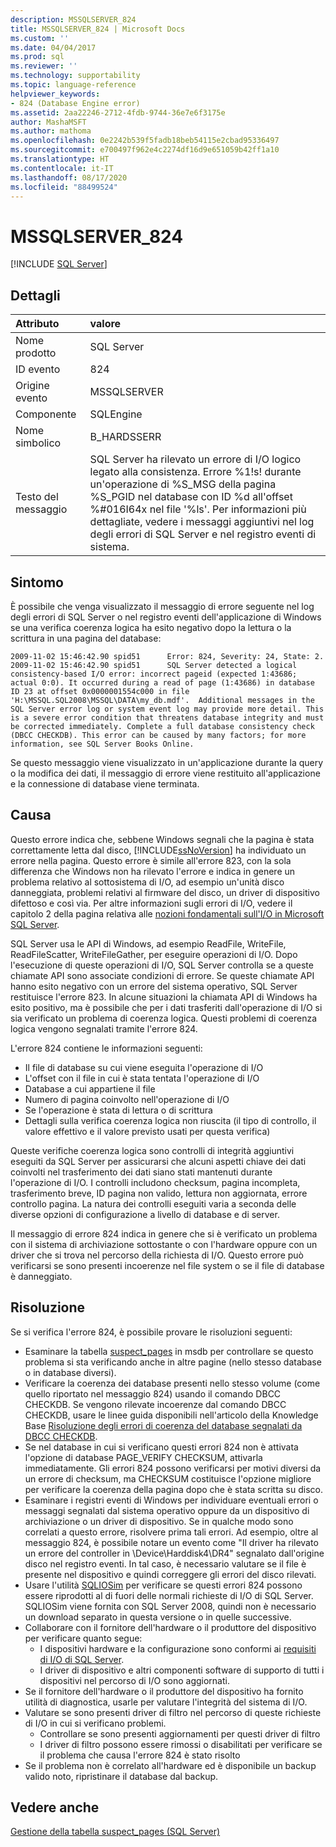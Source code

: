 ```yaml
---
description: MSSQLSERVER_824
title: MSSQLSERVER_824 | Microsoft Docs
ms.custom: ''
ms.date: 04/04/2017
ms.prod: sql
ms.reviewer: ''
ms.technology: supportability
ms.topic: language-reference
helpviewer_keywords:
- 824 (Database Engine error)
ms.assetid: 2aa22246-2712-4fdb-9744-36e7e6f3175e
author: MashaMSFT
ms.author: mathoma
ms.openlocfilehash: 0e2242b539f5fadb18beb54115e2cbad95336497
ms.sourcegitcommit: e700497f962e4c2274df16d9e651059b42ff1a10
ms.translationtype: HT
ms.contentlocale: it-IT
ms.lasthandoff: 08/17/2020
ms.locfileid: "88499524"
---
```

# <a name="mssqlserver_824"></a>MSSQLSERVER_824
 [!INCLUDE [SQL Server](../../includes/applies-to-version/sqlserver.md)]
  
## <a name="details"></a>Dettagli  
  
| Attributo | valore |  
| :-------- | :---- |  
|Nome prodotto|SQL Server|  
|ID evento|824|  
|Origine evento|MSSQLSERVER|  
|Componente|SQLEngine|  
|Nome simbolico|B_HARDSSERR|  
|Testo del messaggio|SQL Server ha rilevato un errore di I/O logico legato alla consistenza. Errore %1!s! durante un'operazione di %S_MSG della pagina %S_PGID nel database con ID %d all'offset %#016I64x nel file '%ls'.  Per informazioni più dettagliate, vedere i messaggi aggiuntivi nel log degli errori di SQL Server e nel registro eventi di sistema.|  
  
## <a name="symptom"></a>Sintomo  


È possibile che venga visualizzato il messaggio di errore seguente nel log degli errori di SQL Server o nel registro eventi dell'applicazione di Windows se una verifica coerenza logica ha esito negativo dopo la lettura o la scrittura in una pagina del database:
 
``` 
2009-11-02 15:46:42.90 spid51      Error: 824, Severity: 24, State: 2.
2009-11-02 15:46:42.90 spid51      SQL Server detected a logical consistency-based I/O error: incorrect pageid (expected 1:43686; actual 0:0). It occurred during a read of page (1:43686) in database ID 23 at offset 0x0000001554c000 in file 'H:\MSSQL.SQL2008\MSSQL\DATA\my_db.mdf'.  Additional messages in the SQL Server error log or system event log may provide more detail. This is a severe error condition that threatens database integrity and must be corrected immediately. Complete a full database consistency check (DBCC CHECKDB). This error can be caused by many factors; for more information, see SQL Server Books Online.
```
 
Se questo messaggio viene visualizzato in un'applicazione durante la query o la modifica dei dati, il messaggio di errore viene restituito all'applicazione e la connessione di database viene terminata. 
  
## <a name="cause"></a>Causa
Questo errore indica che, sebbene Windows segnali che la pagina è stata correttamente letta dal disco, [!INCLUDE[ssNoVersion](../../includes/ssnoversion-md.md)] ha individuato un errore nella pagina. Questo errore è simile all'errore 823, con la sola differenza che Windows non ha rilevato l'errore e indica in genere un problema relativo al sottosistema di I/O, ad esempio un'unità disco danneggiata, problemi relativi al firmware del disco, un driver di dispositivo difettoso e così via. Per altre informazioni sugli errori di I/O, vedere il capitolo 2 della pagina relativa alle [nozioni fondamentali sull'I/O in Microsoft SQL Server](/previous-versions/sql/sql-server-2005/administrator/cc917726(v=technet.10)).  

SQL Server usa le API di Windows, ad esempio ReadFile, WriteFile, ReadFileScatter, WriteFileGather, per eseguire operazioni di I/O. Dopo l'esecuzione di queste operazioni di I/O, SQL Server controlla se a queste chiamate API sono associate condizioni di errore. Se queste chiamate API hanno esito negativo con un errore del sistema operativo, SQL Server restituisce l'errore 823. In alcune situazioni la chiamata API di Windows ha esito positivo, ma è possibile che per i dati trasferiti dall'operazione di I/O si sia verificato un problema di coerenza logica. Questi problemi di coerenza logica vengono segnalati tramite l'errore 824.
 
L'errore 824 contiene le informazioni seguenti:

- Il file di database su cui viene eseguita l'operazione di I/O
- L'offset con il file in cui è stata tentata l'operazione di I/O
- Database a cui appartiene il file
- Numero di pagina coinvolto nell'operazione di I/O
- Se l'operazione è stata di lettura o di scrittura
- Dettagli sulla verifica coerenza logica non riuscita (il tipo di controllo, il valore effettivo e il valore previsto usati per questa verifica)
 
Queste verifiche coerenza logica sono controlli di integrità aggiuntivi eseguiti da SQL Server per assicurarsi che alcuni aspetti chiave dei dati coinvolti nel trasferimento dei dati siano stati mantenuti durante l'operazione di I/O. I controlli includono checksum, pagina incompleta, trasferimento breve, ID pagina non valido, lettura non aggiornata, errore controllo pagina. La natura dei controlli eseguiti varia a seconda delle diverse opzioni di configurazione a livello di database e di server. 
 
Il messaggio di errore 824 indica in genere che si è verificato un problema con il sistema di archiviazione sottostante o con l'hardware oppure con un driver che si trova nel percorso della richiesta di I/O. Questo errore può verificarsi se sono presenti incoerenze nel file system o se il file di database è danneggiato.

## <a name="resolution"></a>Risoluzione  

Se si verifica l'errore 824, è possibile provare le risoluzioni seguenti: 

- Esaminare la tabella [suspect_pages](../backup-restore/manage-the-suspect-pages-table-sql-server.md) in msdb per controllare se questo problema si sta verificando anche in altre pagine (nello stesso database o in database diversi).
- Verificare la coerenza dei database presenti nello stesso volume (come quello riportato nel messaggio 824) usando il comando DBCC CHECKDB. Se vengono rilevate incoerenze dal comando DBCC CHECKDB, usare le linee guida disponibili nell'articolo della Knowledge Base [Risoluzione degli errori di coerenza del database segnalati da DBCC CHECKDB](https://support.microsoft.com/help/2015748/how-to-troubleshoot-database-consistency-errors-reported-by-dbcc-check).
- Se nel database in cui si verificano questi errori 824 non è attivata l'opzione di database PAGE_VERIFY CHECKSUM, attivarla immediatamente. Gli errori 824 possono verificarsi per motivi diversi da un errore di checksum, ma CHECKSUM costituisce l'opzione migliore per verificare la coerenza della pagina dopo che è stata scritta su disco.
- Esaminare i registri eventi di Windows per individuare eventuali errori o messaggi segnalati dal sistema operativo oppure da un dispositivo di archiviazione o un driver di dispositivo. Se in qualche modo sono correlati a questo errore, risolvere prima tali errori. Ad esempio, oltre al messaggio 824, è possibile notare un evento come "Il driver ha rilevato un errore del controller in \Device\Harddisk4\DR4" segnalato dall'origine disco nel registro eventi. In tal caso, è necessario valutare se il file è presente nel dispositivo e quindi correggere gli errori del disco rilevati.
- Usare l'utilità [SQLIOSim](https://support.microsoft.com/help/231619/how-to-use-the-sqliosim-utility-to-simulate-sql-server-activity-on-a-d) per verificare se questi errori 824 possono essere riprodotti al di fuori delle normali richieste di I/O di SQL Server. SQLIOSim viene fornita con SQL Server 2008, quindi non è necessario un download separato in questa versione o in quelle successive.
- Collaborare con il fornitore dell'hardware o il produttore del dispositivo per verificare quanto segue:
   - I dispositivi hardware e la configurazione sono conformi ai [requisiti di I/O di SQL Server](https://support.microsoft.com/help/967576/microsoft-sql-server-database-engine-input-output-requirements).
   - I driver di dispositivo e altri componenti software di supporto di tutti i dispositivi nel percorso di I/O sono aggiornati.
- Se il fornitore dell'hardware o il produttore del dispositivo ha fornito utilità di diagnostica, usarle per valutare l'integrità del sistema di I/O.
- Valutare se sono presenti driver di filtro nel percorso di queste richieste di I/O in cui si verificano problemi.
   - Controllare se sono presenti aggiornamenti per questi driver di filtro
   - I driver di filtro possono essere rimossi o disabilitati per verificare se il problema che causa l'errore 824 è stato risolto
- Se il problema non è correlato all'hardware ed è disponibile un backup valido noto, ripristinare il database dal backup.  

## <a name="see-also"></a>Vedere anche  
[Gestione della tabella suspect_pages &#40;SQL Server&#41;](~/relational-databases/backup-restore/manage-the-suspect-pages-table-sql-server.md)  
  

